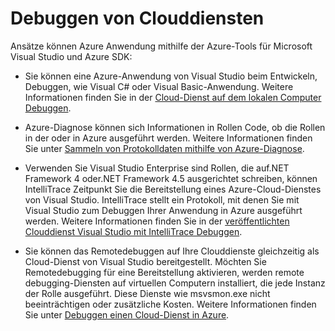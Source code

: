 <properties 
   pageTitle="Debuggen von Azure Cloud Services | Microsoft Azure"
   description="Debuggen von Azure-Cloud-Diensten"
   services="visual-studio-online"
   documentationCenter="n/a"
   authors="TomArcher"
   manager="douge"
   editor="" />
<tags 
   ms.service="visual-studio-online"
   ms.devlang="multiple"
   ms.topic="article"
   ms.tgt_pltfrm="multiple"
   ms.workload="na"
   ms.date="08/15/2016"
   ms.author="tarcher" />

# <a name="debugging-cloud-services"></a>Debuggen von Clouddiensten

Ansätze können Azure Anwendung mithilfe der Azure-Tools für Microsoft Visual Studio und Azure SDK:

- Sie können eine Azure-Anwendung von Visual Studio beim Entwickeln, Debuggen, wie Visual C# oder Visual Basic-Anwendung. Weitere Informationen finden Sie in der [Cloud-Dienst auf dem lokalen Computer Debuggen](vs-azure-tools-debug-cloud-services-virtual-machines.md#debug-your-cloud-service-on-your-local-computer).

- Azure-Diagnose können sich Informationen in Rollen Code, ob die Rollen in der oder in Azure ausgeführt werden. Weitere Informationen finden Sie unter [Sammeln von Protokolldaten mithilfe von Azure-Diagnose](http://go.microsoft.com/fwlink/p/?LinkId=400450).

- Verwenden Sie Visual Studio Enterprise sind Rollen, die auf.NET Framework 4 oder.NET Framework 4.5 ausgerichtet schreiben, können IntelliTrace Zeitpunkt Sie die Bereitstellung eines Azure-Cloud-Dienstes von Visual Studio. IntelliTrace stellt ein Protokoll, mit denen Sie mit Visual Studio zum Debuggen Ihrer Anwendung in Azure ausgeführt werden. Weitere Informationen finden Sie in der [veröffentlichten Clouddienst Visual Studio mit IntelliTrace Debuggen]( http://go.microsoft.com/fwlink/p/?LinkId=623016).

- Sie können das Remotedebuggen auf Ihre Clouddienste gleichzeitig als Cloud-Dienst von Visual Studio bereitgestellt. Möchten Sie Remotedebugging für eine Bereitstellung aktivieren, werden remote debugging-Diensten auf virtuellen Computern installiert, die jede Instanz der Rolle ausgeführt. Diese Dienste wie msvsmon.exe nicht beeinträchtigen oder zusätzliche Kosten. Weitere Informationen finden Sie unter [Debuggen einen Cloud-Dienst in Azure](vs-azure-tools-debug-cloud-services-virtual-machines.md#debug-a-cloud-service-in-azure).



